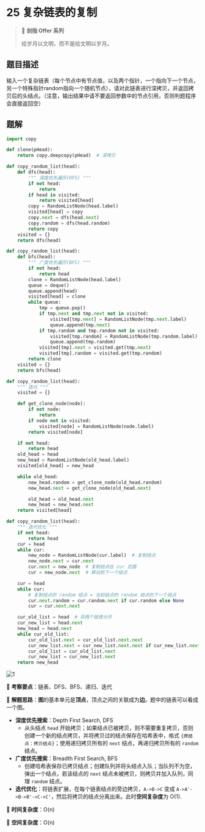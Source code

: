 # 25 复杂链表的复制

> 🌟 **剑指 Offer 系列**
>
> 给岁月以文明，而不是给文明以岁月。

## 题目描述

输入一个复杂链表（每个节点中有节点值，以及两个指针，一个指向下一个节点，另一个特殊指针random指向一个随机节点），请对此链表进行深拷贝，并返回拷贝后的头结点。（注意，输出结果中请不要返回参数中的节点引用，否则判题程序会直接返回空）

## 题解

```python
import copy

def clone(pHead):
    return copy.deepcopy(pHead)  # 深拷贝
```

```python
def copy_random_list(head):
    def dfs(head):
        """ 深度优先遍历(DFS) """
        if not head:
            return
        if head in visited:
            return visited[head]
        copy = RandomListNode(head.label)
        visited[head] = copy
        copy.next = dfs(head.next)
        copy.random = dfs(head.random)
        return copy
    visited = {}
    return dfs(head)
```

```python
def copy_random_list(head):
    def bfs(head):
        """ 广度优先遍历(BFS) """
        if not head:
            return head
        clone = RandomListNode(head.label)
        queue = deque()
        queue.append(head)
        visited[head] = clone
        while queue:
            tmp = queue.pop()
            if tmp.next and tmp.next not in visited:
                visited[tmp.next] = RandomListNode(tmp.next.label)
                queue.append(tmp.next)
            if tmp.random and tmp.random not in visited:
                visited[tmp.random] = RandomListNode(tmp.random.label)
                queue.append(tmp.random)
            visited[tmp].next = visited.get(tmp.next)
            visited[tmp].random = visited.get(tmp.random)
        return clone
    visited = {}
    return bfs(head)
```

```python
def copy_random_list(head):
    """ 迭代 """
    visited = {}

    def get_clone_node(node):
        if not node:
            return
        if node not in visited:
            visited[node] = RandomListNode(node.label)
        return visited[node]

    if not head:
        return head
    old_head = head
    new_head = RandomListNode(old_head.label)
    visited[old_head] = new_head

    while old_head:
        new_head.random = get_clone_node(old_head.random)
        new_head.next = get_clone_node(old_head.next)

        old_head = old_head.next
        new_head = new_head.next
    return visited[head]
```

```python
def copy_random_list(head):
    """ 迭代优化 """
    if not head:
        return head
    cur = head
    while cur:
        new_node = RandomListNode(cur.label)  # 复制结点
        new_node.next = cur.next
        cur.next = new_node  # 复制结点在 cur 后面
        cur = new_node.next  # 移动到下一个结点

    cur = head
    while cur:
        # 复制结点的 random 结点 = 当前结点的 random 结点的下一个结点
        cur.next.random = cur.random.next if cur.random else None
        cur = cur.next.next

    cur_old_list = head  # 将两个链表分开
    cur_new_list = head.next
    new_head = head.next
    while cur_old_list:
        cur_old_list.next = cur_old_list.next.next
        cur_new_list.next = cur_new_list.next.next if cur_new_list.next else None
        cur_old_list = cur_old_list.next
        cur_new_list = cur_new_list.next
    return new_head
```

![1](https://tva1.sinaimg.cn/large/007S8ZIlly1gimshk3wuij30pc0ckgoo.jpg)

🍥 **考察要点**：链表、DFS、BFS、递归、迭代

🍬 **解题思路**：**图**的基本单元是**顶点**，顶点之间的关联成为**边**。题中的链表可以看成一个图。

- **深度优先搜索**：Depth First Search, DFS
  - 从头结点 `head` 开始拷贝；如果结点已被拷贝，则不需要重复拷贝，否则创建一个新的结点拷贝，并将拷贝过的结点保存在哈希表中，格式 `{原结点：拷贝结点}`；使用递归拷贝所有的 `next` 结点，再递归拷贝所有的 `random` 结点。
- **广度优先搜索**：Breadth First Search, BFS
  - 创建哈希表保存已拷贝结点；创建队列并将头结点入队；当队列不为空，弹出一个结点，若该结点的 `next` 结点未被拷贝，则拷贝并加入队列，同理 `random` 结点。
- **迭代优化**：将链表扩展，在每个链表结点的旁边拷贝，`A->B->C` 变成 `A->A'->B->B'->C->C'`，然后将拷贝的结点分离出来。此时**空间复杂度**为 O(1).

🍉 **时间复杂度**：O(n)

🍭 **空间复杂度**：O(n)
